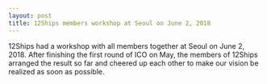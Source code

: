 ```yaml
---
layout: post
title: 12Ships members workshop at Seoul on June 2, 2018
---
```

12Ships had a workshop with all members together at Seoul on June 2, 2018.
After finishing the first round of ICO on May, the members of 12Ships arranged the result so far and cheered up each other to make our vision be realized as soon as possible.
